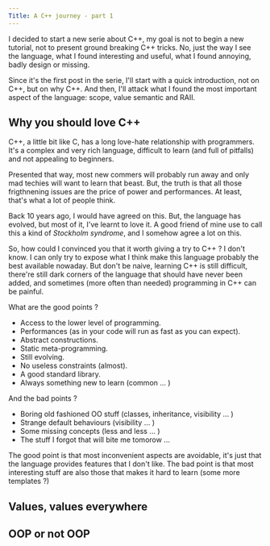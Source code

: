 ```yaml
---
Title: A C++ journey - part 1
---
```


I decided to start a new serie about C++, my goal is not to begin a new
tutorial, not to present ground breaking C++ tricks. No, just the way I see the
language, what I found interesting and useful, what I found annoying, badly
design or missing.

Since it's the first post in the serie, I'll start with a quick introduction,
not on C++, but on why C++. And then, I'll attack what I found the most
important aspect of the language: scope, value semantic and RAII.

## Why you should love C++

C++, a little bit like C, has a long love-hate relationship with programmers.
It's a complex and very rich language, difficult to learn (and full of pitfalls)
and not appealing to beginners.

Presented that way, most new commers will probably run away and only mad techies
will want to learn that beast. But, the truth is that all those frigthnening
issues are the price of power and performances. At least, that's what a lot of
people think.

Back 10 years ago, I would have agreed on this. But, the language has evolved,
     but most of it, I've learnt to love it. A good friend of mine use to call
     this a kind of _Stockholm syndrome_, and I somehow agree a lot on this.

So, how could I convinced you that it worth giving a try to C++ ? I don't know.
I can only try to expose what I think make this language probably the best
available nowaday. But don't be naive, learning C++ is still difficult, there're
still dark corners of the language that should have never been added, and
sometimes (more often than needed) programming in C++ can be painful.

What are the good points ?

* Access to the lower level of programming.
* Performances (as in your code will run as fast as you can expect).
* Abstract constructions.
* Static meta-programming.
* Still evolving.
* No useless constraints (almost).
* A good standard library.
* Always something new to learn (common ... )

And the bad points ?

* Boring old fashioned OO stuff (classes, inheritance, visibility ... )
* Strange default behaviours (visibility ... )
* Some missing concepts (less and less ... )
* The stuff I forgot that will bite me tomorow ...

The good point is that most inconvenient aspects are avoidable, it's just that
the language provides features that I don't like. The bad point is that most
interesting stuff are also those that makes it hard to learn (some more
    templates ?)



## Values, values everywhere

## OOP or not OOP
